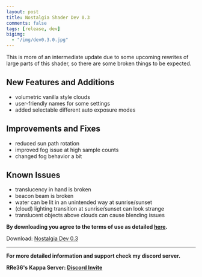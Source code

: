 ```yaml
---
layout: post
title: Nostalgia Shader Dev 0.3
comments: false
tags: [release, dev]
bigimg: 
  - "/img/dev0.3.0.jpg"
---
```


This is more of an intermediate update due to some upcoming rewrites of large parts of this shader, so there are some broken things to be expected.

<h2> New Features and Additions </h2>

* volumetric vanilla style clouds
* user-friendly names for some settings
* added selectable different auto exposure modes

<h2> Improvements and Fixes </h2>

* reduced sun path rotation
* improved fog issue at high sample counts
* changed fog behavior a bit

<h2> Known Issues </h2>

* translucency in hand is broken
* beacon beam is broken
* water can be lit in an unintended way at sunrise/sunset
* (cloud) lighting transition at sunrise/sunset can look strange
* translucent objects above clouds can cause blending issues

**By downloading you agree to the terms of use as detailed [here](https://rre36.github.io/nostalgia_shader_web/license/).**

Download: [Nostalgia Dev 0.3](https://github.com/rre36/glsl_release_archive/releases/download/nostalgia_0.3/Nostalgia_dev0.3.0.zip)

***

**For more detailed information and support check my discord server.**

**RRe36's Kappa Server: [Discord Invite](https://discord.gg/y5xzQ6H)**